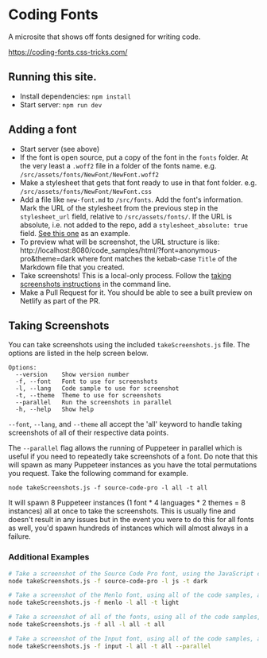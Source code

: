 # Coding Fonts

A microsite that shows off fonts designed for writing code.

https://coding-fonts.css-tricks.com/

## Running this site.

- Install dependencies: `npm install`
- Start server: `npm run dev`

## Adding a font

- Start server (see above)
- If the font is open source, put a copy of the font in the `fonts` folder. At the very least a `.woff2` file in a folder of the fonts name. e.g. `/src/assets/fonts/NewFont/NewFont.woff2`
- Make a stylesheet that gets that font ready to use in that font folder. e.g. `/src/assets/fonts/NewFont/NewFont.css`
- Add a file like `new-font.md` to `/src/fonts`. Add the font's information. Mark the URL of the stylesheet from the previous step in the `stylesheet_url` field, relative to `/src/assets/fonts/`. If the URL is absolute, i.e. not added to the repo, add a `stylesheet_absolute: true` field. [See this one](https://github.com/chriscoyier/coding-fonts/blob/master/src/fonts/fira-code.md) as an example.
- To preview what will be screenshot, the URL structure is like: http://localhost:8080/code_samples/html/?font=anonymous-pro&theme=dark where font matches the kebab-case `Title` of the Markdown file that you created.
- Take screenshots! This is a local-only process. Follow the [taking screenshots instructions](#taking-screenshots) in the command line.
- Make a Pull Request for it. You should be able to see a built preview on Netlify as part of the PR.

## Taking Screenshots

You can take screenshots using the included `takeScreenshots.js` file. The options are listed in the help screen below.

```
Options:
  --version    Show version number
  -f, --font   Font to use for screenshots
  -l, --lang   Code sample to use for screenshot
  -t, --theme  Theme to use for screenshots
  --parallel   Run the screenshots in parallel
  -h, --help   Show help
```

`--font`, `--lang`, and `--theme` all accept the 'all' keyword to handle taking screenshots of all of their respective data points.

The `--parallel` flag allows the running of Puppeteer in parallel which is useful if you need to repeatedly take screenshots of a font. Do note that this will spawn as many Puppeteer instances as you have the total permutations you request.
Take the following command for example.

```
node takeScreenshots.js -f source-code-pro -l all -t all
```

It will spawn 8 Puppeteer instances (1 font * 4 languages * 2 themes = 8 instances) all at once to take the screenshots. This is usually fine and doesn't result in any issues but in the event you were to do this for all fonts as well, you'd spawn hundreds of instances which will almost always in a failure.

### Additional Examples

```bash
# Take a screenshot of the Source Code Pro font, using the JavaScript code sample, and the dark theme.
node takeScreenshots.js -f source-code-pro -l js -t dark

# Take a screenshot of the Menlo font, using all of the code samples, and the light theme.
node takeScreenshots.js -f menlo -l all -t light

# Take a screenshot of all of the fonts, using all of the code samples, and all of the themes.
node takeScreenshots.js -f all -l all -t all

# Take a screenshot of the Input font, using all of the code samples, all of the themes, and do so in parallel
node takeScreenshots.js -f input -l all -t all --parallel

```
